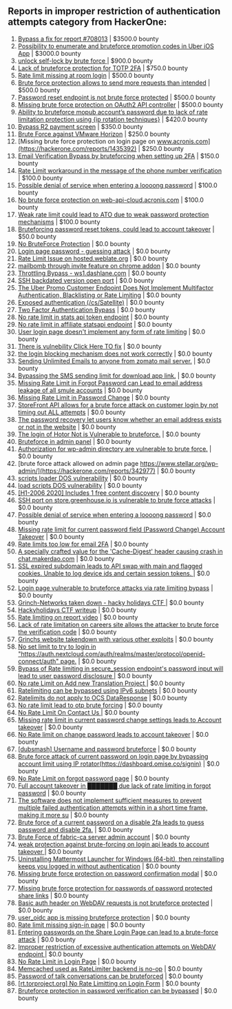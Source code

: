 ## Reports in improper restriction of authentication attempts category from HackerOne:
1. [Bypass a fix for report #708013](https://hackerone.com/reports/1363672) | $3500.0 bounty
2. [Possibility to enumerate and bruteforce promotion codes in Uber iOS App](https://hackerone.com/reports/125707) | $3000.0 bounty
3. [unlock self-lock by brute force ](https://hackerone.com/reports/410221) | $900.0 bounty
4. [Lack of bruteforce protection for TOTP 2FA](https://hackerone.com/reports/1265709) | $750.0 bounty
5. [Rate limit missing at room login](https://hackerone.com/reports/385381) | $500.0 bounty
6. [Brute force protection allows to send more requests than intended](https://hackerone.com/reports/1918525) | $500.0 bounty
7. [Password reset endpoint is not brute force protected](https://hackerone.com/reports/1987062) | $500.0 bounty
8. [Missing brute force protection on OAuth2 API controller](https://hackerone.com/reports/1258448) | $500.0 bounty
9. [Ability to bruteforce mopub account’s password due to lack of rate limitation protection using {ip rotation techniques}](https://hackerone.com/reports/819930) | $420.0 bounty
10. [Bypass R2 payment screen](https://hackerone.com/reports/2170559) | $350.0 bounty
11. [Brute Force against VMware Horizon](https://hackerone.com/reports/1278072) | $250.0 bounty
12. [Missing brute force protection on login page on www.acronis.com](https://hackerone.com/reports/1435392) | $250.0 bounty
13. [Email Verification Bypass by bruteforcing when setting up 2FA](https://hackerone.com/reports/1394984) | $150.0 bounty
14. [Rate Limit workaround in the message of the phone number verification ](https://hackerone.com/reports/619578) | $100.0 bounty
15. [Possible denial of service when entering a loooong password](https://hackerone.com/reports/840598) | $100.0 bounty
16. [No brute force protection on web-api-cloud.acronis.com](https://hackerone.com/reports/972045) | $100.0 bounty
17. [Weak rate limit could lead to ATO due to weak password protection mechanisms](https://hackerone.com/reports/1065186) | $100.0 bounty
18. [Bruteforcing password reset tokens, could lead to account takeover](https://hackerone.com/reports/271533) | $50.0 bounty
19. [No BruteForce Protection](https://hackerone.com/reports/223337) | $0.0 bounty
20. [Login page password - guessing attack](https://hackerone.com/reports/244909) | $0.0 bounty
21. [Rate Limit Issue on hosted.weblate.org](https://hackerone.com/reports/229825) | $0.0 bounty
22. [mailbomb through invite feature on chrome addon](https://hackerone.com/reports/233376) | $0.0 bounty
23. [Throttling Bypass - ws1.dashlane.com](https://hackerone.com/reports/225897) | $0.0 bounty
24. [SSH backdated version open port](https://hackerone.com/reports/255627) | $0.0 bounty
25. [The Uber Promo Customer Endpoint Does Not Implement Multifactor Authentication, Blacklisting or Rate Limiting](https://hackerone.com/reports/293359) | $0.0 bounty
26. [Exposed authentication (/cs/Satellite)](https://hackerone.com/reports/292463) | $0.0 bounty
27. [Two Factor Authentication Bypass](https://hackerone.com/reports/350288) | $0.0 bounty
28. [No rate limit in stats api token endpoint](https://hackerone.com/reports/412526) | $0.0 bounty
29. [No rate limit in affiliate statsapi endpoint](https://hackerone.com/reports/413505) | $0.0 bounty
30. [User login page doesn't implement any form of rate limiting](https://hackerone.com/reports/410451) | $0.0 bounty
31. [There is vulnebility Click Here TO fix](https://hackerone.com/reports/319036) | $0.0 bounty
32. [the login blocking mechanism does not work correctly](https://hackerone.com/reports/504362) | $0.0 bounty
33. [Sending Unlimited Emails to anyone from zomato mail server.](https://hackerone.com/reports/518928) | $0.0 bounty
34. [Bypassing the SMS sending limit for download app link.](https://hackerone.com/reports/517711) | $0.0 bounty
35. [Missing Rate Limit in Forgot Password can Lead to email address leakage of all smule accounts](https://hackerone.com/reports/441161) | $0.0 bounty
36. [Missing Rate Limit in Password Change](https://hackerone.com/reports/440495) | $0.0 bounty
37. [StoreFront API allows for a brute force attack on customer login by not timing out ALL attempts](https://hackerone.com/reports/708013) | $0.0 bounty
38. [The password recovery let users know whether an email address exists or not in the website](https://hackerone.com/reports/681468) | $0.0 bounty
39. [The login of Hotor Not is Vulnerable to bruteforce.](https://hackerone.com/reports/744692) | $0.0 bounty
40. [Bruteforce in admin panel](https://hackerone.com/reports/341074) | $0.0 bounty
41. [Authorization for wp-admin directory are vulnerable to brute force.](https://hackerone.com/reports/788420) | $0.0 bounty
42. [brute force attack allowed on admin page https://www.stellar.org/wp-admin/](https://hackerone.com/reports/342977) | $0.0 bounty
43. [scripts loader DOS vulnerability](https://hackerone.com/reports/690338) | $0.0 bounty
44. [load scripts DOS vulnerability](https://hackerone.com/reports/826238) | $0.0 bounty
45. [[H1-2006 2020]  Includes 1 free content discovery](https://hackerone.com/reports/894198) | $0.0 bounty
46. [SSH port on store.greenhouse.io is vulnerable to brute force attacks](https://hackerone.com/reports/897556) | $0.0 bounty
47. [Possible denial of service when entering a loooong password](https://hackerone.com/reports/952349) | $0.0 bounty
48. [Missing rate limit for current password field (Password Change) Account Takeover](https://hackerone.com/reports/827484) | $0.0 bounty
49. [Rate limits too low for email 2FA](https://hackerone.com/reports/979820) | $0.0 bounty
50. [A specially crafted value for the 'Cache-Digest' header causing crash in  chat.makerdao.com](https://hackerone.com/reports/972936) | $0.0 bounty
51. [SSL expired subdomain leads to API swap with main and flagged cookies. Unable to log device ids and certain session tokens. ](https://hackerone.com/reports/1024880) | $0.0 bounty
52. [Login page vulnerable to bruteforce attacks via rate limiting bypass](https://hackerone.com/reports/1040471) | $0.0 bounty
53. [Grinch-Networks taken down - hacky holidays CTF ](https://hackerone.com/reports/1069189) | $0.0 bounty
54. [Hackyholidays CTF writeup](https://hackerone.com/reports/1065583) | $0.0 bounty
55. [Rate limiting on report video](https://hackerone.com/reports/948146) | $0.0 bounty
56. [Lack of rate limitation on careers site allows the attacker to brute force the verification code](https://hackerone.com/reports/1075827) | $0.0 bounty
57. [Grinchs website takendown with various other exploits](https://hackerone.com/reports/1069034) | $0.0 bounty
58. [No set limit to try to login in "https://auth.nextcloud.com/auth/realms/master/protocol/openid-connect/auth" page.](https://hackerone.com/reports/855304) | $0.0 bounty
59. [Bypass of Rate limiting in secure_session endpoint's password input will lead to user password disclosure ](https://hackerone.com/reports/269318) | $0.0 bounty
60. [No rate Limit on Add new Translation Project ](https://hackerone.com/reports/1238749) | $0.0 bounty
61. [Ratelimiting can be bypassed using IPv6 subnets](https://hackerone.com/reports/1154003) | $0.0 bounty
62. [Ratelimits do not apply to OCS DataResponse](https://hackerone.com/reports/1214158) | $0.0 bounty
63. [No rate limit lead to otp brute forcing](https://hackerone.com/reports/1060541) | $0.0 bounty
64. [No Rate Limit On  Contact Us ](https://hackerone.com/reports/1166069) | $0.0 bounty
65. [Missing rate limit in current password change settings leads to Account takeover](https://hackerone.com/reports/1170522) | $0.0 bounty
66. [No Rate limit on change password leads to account takeover](https://hackerone.com/reports/1165285) | $0.0 bounty
67. [[dubsmash] Username and password bruteforce](https://hackerone.com/reports/1165225) | $0.0 bounty
68. [Brute force attack of current password on  login page by bypassing account limit using IP rotator(https://dashboard.omise.co/signin)](https://hackerone.com/reports/1466967) | $0.0 bounty
69. [No Rate Limit on forgot password page](https://hackerone.com/reports/1317494) | $0.0 bounty
70. [Full account takeover in ███████ due lack of rate limiting in forgot password](https://hackerone.com/reports/1059758) | $0.0 bounty
71. [The software does not implement sufficient measures to prevent multiple failed authentication attempts within in a short time frame, making it more su](https://hackerone.com/reports/1591504) | $0.0 bounty
72. [Brute force of a current password on a disable 2fa leads to guess password and disable 2fa.](https://hackerone.com/reports/1465277) | $0.0 bounty
73. [Brute Force of fabric-ca server admin account](https://hackerone.com/reports/411364) | $0.0 bounty
74. [weak protection against brute-forcing on login api leads to account takeover ](https://hackerone.com/reports/766875) | $0.0 bounty
75. [Uninstalling Mattermost Launcher for Windows (64-bit), then reinstalling keeps you logged in without authentication](https://hackerone.com/reports/1797661) | $0.0 bounty
76. [Missing brute force protection on password confirmation modal](https://hackerone.com/reports/1842114) | $0.0 bounty
77. [Missing brute force protection for passwords of password protected share links](https://hackerone.com/reports/1894653) | $0.0 bounty
78. [Basic auth header on WebDAV requests is not bruteforce protected](https://hackerone.com/reports/1879549) | $0.0 bounty
79. [user_oidc app is missing bruteforce protection](https://hackerone.com/reports/1954711) | $0.0 bounty
80. [Rate limit missing sign-in page](https://hackerone.com/reports/1285441) | $0.0 bounty
81. [Entering passwords on the Share Login Page can lead to a brute-force attack](https://hackerone.com/reports/2039447) | $0.0 bounty
82. [Improper restriction of excessive authentication attempts on WebDAV endpoint ](https://hackerone.com/reports/1924212) | $0.0 bounty
83. [No Rate Limit in Login Page](https://hackerone.com/reports/1322243) | $0.0 bounty
84. [Memcached used as RateLimiter backend is no-op](https://hackerone.com/reports/2110945) | $0.0 bounty
85. [Password of talk conversations can be bruteforced](https://hackerone.com/reports/2094473) | $0.0 bounty
86. [[rt.torproject.org] No Rate Limitting on Login Form](https://hackerone.com/reports/265706) | $0.0 bounty
87. [Bruteforce protection in password verification can be bypassed](https://hackerone.com/reports/2230915) | $0.0 bounty